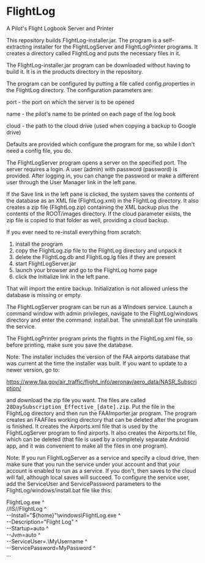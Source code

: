 # FlightLog
A Pilot's Flight Logbook Server and Printer

This repository builds FlightLog-installer.jar. The program is a self-extracting installer for the FlightLogServer and FlightLogPrinter programs. It creates a directory called FlightLog and puts the necessary files in it.

The FlightLog-installer.jar program can be downloaded without having to build it. It is in the products directory in the repository.

The program can be configured by putting a file called config.properties in the FlightLog directory. The configuration parameters are:

port - the port on which the server is to be opened

name - the pilot's name to be printed on each page of the log book

cloud - the path to the cloud drive (used when copying a backup to Google drive)

Defaults are provided which configure the program for me, so while I don't need a config file, you do.

The FlightLogServer program opens a server on the specified port. The server requires a login. A user (admin) with password (password) is provided. After logging in, you can change the password or make a different user through the User Manager link in the left pane.

If the Save link in the left pane is clicked, the system saves the contents of the database as an XML file (FlightLog.xml) in the FlightLog directory. It also creates a zip file (FlightLog.zip) containing the XML backup plus the contents of the ROOT/images directory. If the cloud parameter exists, the zip file is copied to that folder as well, providing a cloud backup. 

If you ever need to re-install everything from scratch:
<ol>
<li>install the program
<li>copy the FlightLog.zip file to the FlightLog directory and unpack it
<li>delete the FlightLog.db and FlightLog.lg files if they are present
<li>start FlightLogServer.jar
<li>launch your browser and go to the FlightLog home page
<li>click the Initialize link in the left pane.
</ol>
That will import the entire backup. Initialization is not allowed unless the database is missing or empty.

The FlightLogServer program can be run as a Windows service. Launch a command window with admin privileges, navigate to the FlightLog/windows directory and enter the command: install.bat. The uninstall.bat file uninstalls the service.

The FlightLogPrinter program prints the flights in the FlightLog.xml file, so before printing, make sure you save the database.

Note: The installer includes the version of the FAA airports database that was current at the time the installer was built. If you want to update to a newer version, go to:

https://www.faa.gov/air_traffic/flight_info/aeronav/aero_data/NASR_Subscription/

and download the zip file you want. The files are called <tt>28DaySubscription_Effective_[date].zip</tt>. Put the file in the FlightLog directory and then run the FAAImporter.jar program. The program creates an FAAFiles working directory that can be deleted after the program is finished. It creates the Airports.xml file that is used by the FlightLogServer program to find airports. It also creates the Airports.txt file, which can be deleted (that file is used by a completely separate Android app, and it was convenient to make all the files in one program).

Note: If you run FlightLogServer as a service and specify a cloud drive, then make sure that you run the service under your account and that your account is enabled to run as a service. If you don't, then saves to the cloud will fail, although local saves will succeed. To configure the service user, add the ServiceUser and ServicePassword parameters to the FlightLog/windows/install.bat file like this:

FlightLog.exe ^<br>
 //IS//FlightLog ^<br>
 --Install="${home}"\windows\FlightLog.exe ^<br>
 --Description="Flight Log" ^<br>
 --Startup=auto ^<br>
 --Jvm=auto ^<br>
 --ServiceUser=.\MyUsername ^<br>
 --ServicePassword=MyPassword ^<br>
 ...
